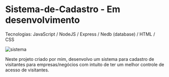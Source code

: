 # Sistema-de-Cadastro - Em desenvolvimento

Tecnologias:
 JavaScript /
 NodeJS / Express /
 Nedb (database) /
 HTML / CSS

![sistema](https://user-images.githubusercontent.com/99507279/204095666-8099f5a1-3be5-4cfb-aae8-28b73cfbbd6c.png)


Neste projeto criado por mim, desenvolvo um sistema para cadastro de visitantes para empresas/negócios 
com intuito de ter um melhor controle de acesso de visitantes.






